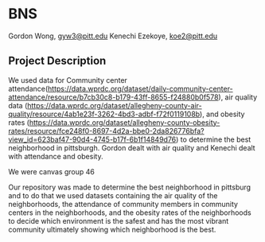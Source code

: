 # BNS

Gordon Wong, gyw3@pitt.edu
Kenechi Ezekoye, koe2@pitt.edu


## Project Description

We used data for Community center attendance(https://data.wprdc.org/dataset/daily-community-center-attendance/resource/b7cb30c8-b179-43ff-8655-f24880b0f578), air quality data (https://data.wprdc.org/dataset/allegheny-county-air-quality/resource/4ab1e23f-3262-4bd3-adbf-f72f0119108b), and obesity rates (https://data.wprdc.org/dataset/allegheny-county-obesity-rates/resource/fce248f0-8697-4d2a-bbe0-2da826776bfa?view_id=623baf47-90d4-4745-b17f-6b1f14849d76) to determine the best neighborhood in pittsburgh. Gordon dealt with air quality and Kenechi dealt with attendance and obesity.

We were canvas group 46

Our repository was made to determine the best neighborhood in pittsburg and to do that we used datasets containing the air quality of the neighborhoods, the attendance of community members in community centers in the neighborhoods, and the obesity rates of the neighborhoods to decide which environment is the safest and has the most vibrant community ultimately showing which neighborhood is the best.
